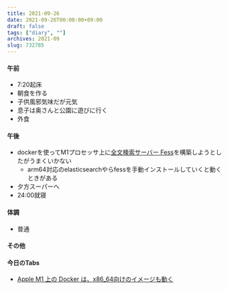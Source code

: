 ```yaml
---
title: 2021-09-26
date: 2021-09-26T00:00:00+09:00
draft: false
tags: ["diary", ""]
archives: 2021-09
slug: 732785
---
```

#### 午前
- 7:20起床
- 朝食を作る
- 子供風邪気味だが元気
- 息子は奥さんと公園に遊びに行く
- 外食
#### 午後
- dockerを使ってM1プロセッサ上に[全文検索サーバー Fess](https://fess.codelibs.org/ja/)を構築しようとしたがうまくいかない
  - arm64対応のelasticsearchやらfessを手動インストールしていくと動くときがある
- 夕方スーパーへ
- 24:00就寝
#### 体調
- 普通
#### その他
#### 今日のTabs
- [Apple M1 上の Docker は、x86_64向けのイメージも動く](https://zenn.dev/chimerast/articles/efae877853e837)